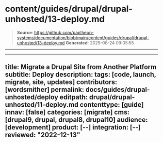# content/guides/drupal/drupal-unhosted/13-deploy.md

> **Source**: https://github.com/pantheon-systems/documentation/blob/main/content/guides/drupal/drupal-unhosted/13-deploy.md
> **Generated**: 2025-08-24 09:05:55

---

---
title: Migrate a Drupal Site from Another Platform
subtitle: Deploy
description: 
tags: [code, launch, migrate, site, updates]
contributors: [wordsmither]
permalink: docs/guides/drupal-unhosted/deploy
editpath: drupal/drupal-unhosted/11-deploy.md
contenttype: [guide]
innav: [false]
categories: [migrate]
cms: [drupal9, drupal, drupal8, drupal10]
audience: [development]
product: [--]
integration: [--]
reviewed: "2022-12-13"
---

<Partial file="drupal/deploy-using-launch.md" />
